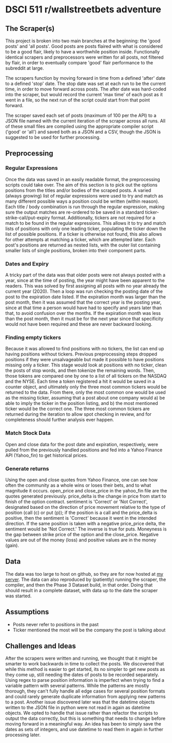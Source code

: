 # DSCI 511 r/wallstreetbets adventure

## The Scraper(s)

This project is broken into two main branches at the beginning: the 'good posts' and 'all posts'. Good posts are posts flaired with what is considered to be a good flair, likely to have a worthwhile position inside. Functionally identical scrapers and preprocessors were written for all posts, not filtered by flair, in order to eventually compare 'good' flair performance to the subreddit at large.

The scrapers function by moving forward in time from a defined 'after' date to a defined 'stop' date. The stop date was set at each run to be the current time, in order to move forward across posts. The after date was hard-coded into the scraper, but would record the current 'max time' of each post as it went in a file, so the next run of the script could start from that point forward.

The scraper saved each set of posts (maximum of 100 per the API) to a JSON file named with the current iteration of the scraper across all runs. All of these small files are compiled using the appropriate compiler script ('good' or 'all') and saved both as a JSON and a CSV, though the JSON is suggested to be used for further processing.

## Preprocessing
### Regular Expressions
Once the data was saved in an easily readable format, the preprocessing scripts could take over. The aim of this section is to pick out the options positions from the titles and/or bodies of the scraped posts. A varied (always growing) list of regular expressions were used to try and match as many different possible ways a position could be written (within reason). Each title / body combination is run through the regular expression, making sure the output matches are re-ordered to be saved in a standard ticker-strike-call/put-expiry format. Additionally, tickers are not required for a match to be found in the regular expressions. This allows it to try and match lists of positions with only one leading ticker, populating the ticker down the list of possible positions. If a ticker is otherwise not found, this also allows for other attempts at matching a ticker, which are attempted later. Each post's positions are returned as nested lists, with the outer list containing smaller lists of single positions, broken into their component parts.
### Dates and Expiry
A tricky part of the data was that older posts were not always posted with a year, since at the time of posting, the year might have been apparent to the readers. This was solved by first assigning all posts with no year already the current year (2020). Then a loop was run checking the posting date of the post to the expiration date listed. If the expiration month was larger than the post month, then it was assumed that the correct year is the posting year, since at that time a person would have had to specify and years later than that, to avoid confusion over the months. If the expiration month was less than the post month, then it must be for the next year since that specificity would not have been required and these are never backward looking.
### Finding empty tickers
Because it was allowed to find positions with no tickers, the list can end up having positions without tickers. Previous preprocessing steps dropped positions if they were unsalvageable but made it possible to have positions missing only a ticker. This stage would look at positions with no ticker, clean the posts of stop words, and then tokenize the remaining words. Then, those tokens are compared one by one to a list of all tickers on the NASDAQ and the NYSE. Each time a token registered a hit it would be saved in a counter object, and ultimately only the three most common tickers would be returned to the data. From there, only the most common one would be used as the missing ticker, assuming that a post about one company would a) be able to imply the ticker in the position listing, and b) the most mentioned ticker would be the correct one. The three most common tickers are returned during the iteration to allow spot checking in review, and for completeness should further analysis ever happen.
### Match Stock Data
Open and close data for the post date and expiration, respectively, were pulled from the previously handled positions and fed into a Yahoo Finance API (Yahoo_fin) to get historical prices. 
### Generate returns
Using the open and close quotes from Yahoo Finance, one can see how often the community as a whole wins or loses their bets, and to what magnitude it occurs. open_price and close_price in the yahoo_fin file are the quotes generated previously. price_delta is the change in price from start to finish of the option contract. sentiment is 'Correct' or 'Not Correct', designated based on the direction of price movement relative to the type of position (call (c) or put (p)); if the position is a call and the price_delta is positive, then the sentiment is 'Correct' because it went in the intended direction. If the same position is taken with a negative price_price delta, the sentiment would be 'Not Correct.' The inverse is true for puts. Moneyness is the gap between strike price of the option and the close_price. Negative values are out of the money (loss) and positive values are in the money (gain).

## Data
The data was too large to host on github, so they are for now hosted at [my server](https://static.jacoblinder.net/dsci511). The data can also reproduced by (patiently) running the scraper, the compiler, and then the Phase 3 Dataset build, in that order. Doing that should result in a complete dataset, with data up to the date the scraper was started. 

## Assumptions
- Posts never refer to positions in the past
- Ticker mentioned the most will be the company the post is talking about

## Challenges and Ideas
After the scrapers were written and running, we thought that it might be smarter to work backwards in time to collect the posts. We discovered that while this method is easier to get started, its no simpler to get new posts as they come up, still needing the dates of posts to be recorded separately.
Using regex to parse position information is imperfect when trying to find a variable pattern with several patterns. While the patterns are mostly thorough, they can't fully handle all edge cases for several position formats and could rarely generate duplicate information from applying new patterns to a post.
Another issue discovered later was that the datetime objects written to the JSON file in python were not read in again as datetime objects. We opted to handle that issue rather than refactor the scripts to output the data correctly, but this is something that needs to change before moving forward in a meaningful way. An idea has been to simply save the dates as sets of integers, and use datetime to read them in again in further processing later.



